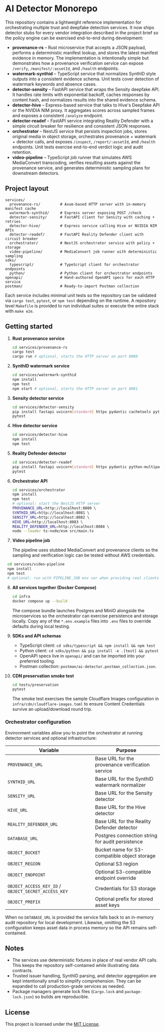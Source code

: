 # AI Detector Monorepo

This repository contains a lightweight reference implementation for orchestrating
multiple trust and deepfake detection services. It now ships detector stubs for
every vendor integration described in the project brief so the policy engine can
be exercised end-to-end during development:

- **provenance-rs** – Rust microservice that accepts a JSON payload, performs a
  deterministic manifest lookup, and stores the latest manifest evidence in
  memory. The implementation is intentionally simple but demonstrates how a
  provenance verification service can expose `/verify`, `/manifest/:assetId`,
  and `/health` endpoints.
- **watermark-synthid** – TypeScript service that normalizes SynthID style
  outputs into a consistent evidence schema. Unit tests cover detection of
  watermark keywords and absence cases.
- **detector-sensity** – FastAPI service that wraps the Sensity deepfake API.
  It handles rate limits with exponential backoff, caches responses by content
  hash, and normalizes results into the shared evidence schema.
- **detector-hive** – Express-based service that talks to Hive's Deepfake API
  or the NVIDIA NIM proxy. It aggregates scores across sampled frames and
  exposes a consistent `/analyze` endpoint.
- **detector-readef** – FastAPI service integrating Reality Defender with a
  simple circuit breaker for resilience and consistent JSON responses.
- **orchestrator** – NestJS service that persists inspection jobs, stores
  original media in object storage, orchestrates provenance + watermark +
  detector calls, and exposes `/inspect`, `/report/:assetId`, and `/health`
  endpoints. Unit tests exercise end-to-end verdict logic and audit retention.
- **video-pipeline** – TypeScript job runner that simulates AWS MediaConvert
  transcoding, verifies resulting assets against the provenance service, and
  generates deterministic sampling plans for downstream detectors.

## Project layout

```
services/
  provenance-rs/         # Axum-based HTTP server with in-memory manifest cache
  watermark-synthid/     # Express server exposing POST /check
  detector-sensity/      # FastAPI client for Sensity with caching + retries
  detector-hive/         # Express service calling Hive or NVIDIA NIM APIs
  detector-readef/       # FastAPI Reality Defender client with circuit breaker
  orchestrator/          # NestJS orchestrator service with policy + storage
  video-pipeline/        # MediaConvert job runner with deterministic sampling
sdks/
  typescript/            # TypeScript client for orchestrator endpoints
  python/                # Python client for orchestrator endpoints
openapi/                 # Hand-authored OpenAPI specs for each HTTP service
postman/                 # Ready-to-import Postman collection
```

Each service includes minimal unit tests so the repository can be validated via
`cargo test`, `pytest`, or `npm test` depending on the runtime. A repository
level `Makefile` is provided to run individual suites or execute the entire
stack with `make e2e`.

## Getting started

1. **Rust provenance service**

   ```bash
   cd services/provenance-rs
   cargo test
   cargo run # optional, starts the HTTP server on port 8080
   ```

2. **SynthID watermark service**

   ```bash
   cd services/watermark-synthid
   npm install
   npm test
   npm start # optional, starts the HTTP server on port 8081
   ```

3. **Sensity detector service**

   ```bash
   cd services/detector-sensity
   pip install fastapi uvicorn[standard] httpx pydantic cachetools python-multipart pytest pytest-asyncio respx
   pytest
   ```

4. **Hive detector service**

   ```bash
   cd services/detector-hive
   npm install
   npm test
   ```

5. **Reality Defender detector**

   ```bash
   cd services/detector-readef
   pip install fastapi uvicorn[standard] httpx pydantic python-multipart pytest pytest-asyncio respx
   pytest
   ```

6. **Orchestrator API**

   ```bash
   cd services/orchestrator
   npm install
   npm test
   # optional: start the NestJS HTTP server
   PROVENANCE_URL=http://localhost:8080 \ 
   SYNTHID_URL=http://localhost:8081 \ 
   SENSITY_URL=http://localhost:8082 \ 
   HIVE_URL=http://localhost:8083 \ 
   REALITY_DEFENDER_URL=http://localhost:8084 \ 
   node --loader ts-node/esm src/main.ts
   ```

7. **Video pipeline job**

   The pipeline uses stubbed MediaConvert and provenance clients so the
   sampling and verification logic can be tested without AWS credentials.

 ```bash
  cd services/video-pipeline
  npm install
  npm test
  # optional: run with PIPELINE_JOB env var when providing real clients
  ```

8. **All services together (Docker Compose)**

   ```bash
   cd infra
   docker compose up --build
   ```

   The compose bundle launches Postgres and MinIO alongside the microservices so
   the orchestrator can exercise persistence and storage locally. Copy any of the
   `*.env.example` files into `.env` files to override defaults during local
   testing.

9. **SDKs and API schemas**

   - TypeScript client: `cd sdks/typescript && npm install && npm test`
   - Python client: `cd sdks/python && pip install -e .[test] && pytest`
   - OpenAPI specs live in `openapi/` and can be imported into your preferred tooling.
   - Postman collection: `postman/ai-detector.postman_collection.json`.

10. **CDN preservation smoke test**

    ```bash
    cd tests/preservation
    pytest
    ```

    The smoke test exercises the sample Cloudflare Images configuration in
    `infra/cdn/cloudflare-images.toml` to ensure Content Credentials survive an
    upload/download round trip.

### Orchestrator configuration

Environment variables allow you to point the orchestrator at running detector
services and optional infrastructure:

| Variable | Purpose |
| --- | --- |
| `PROVENANCE_URL` | Base URL for the provenance verification service |
| `SYNTHID_URL` | Base URL for the SynthID watermark normalizer |
| `SENSITY_URL` | Base URL for the Sensity detector |
| `HIVE_URL` | Base URL for the Hive detector |
| `REALITY_DEFENDER_URL` | Base URL for the Reality Defender detector |
| `DATABASE_URL` | Postgres connection string for audit persistence |
| `OBJECT_BUCKET` | Bucket name for S3-compatible object storage |
| `OBJECT_REGION` | Optional S3 region |
| `OBJECT_ENDPOINT` | Optional S3-compatible endpoint override |
| `OBJECT_ACCESS_KEY_ID` / `OBJECT_SECRET_ACCESS_KEY` | Credentials for S3 storage |
| `OBJECT_PREFIX` | Optional prefix for stored asset keys |

When no `DATABASE_URL` is provided the service falls back to an in-memory audit
repository for local development. Likewise, omitting the S3 configuration keeps
asset data in process memory so the API remains self-contained.

## Notes

- The services use deterministic fixtures in place of real vendor API calls.
  This keeps the repository self-contained while illustrating data contracts.
- Trusted issuer handling, SynthID parsing, and detector aggregation are kept
  intentionally small to simplify comprehension. They can be expanded to call
  production-grade services as needed.
- Package managers generate lock files (`Cargo.lock` and `package-lock.json`) so
  builds are reproducible.

## License

This project is licensed under the [MIT License](LICENSE).
